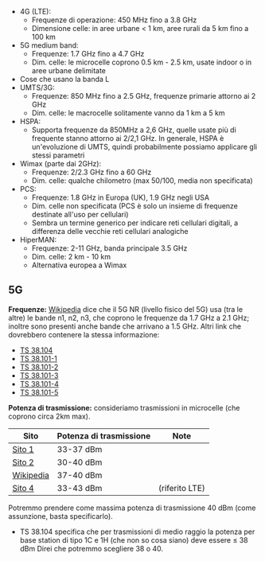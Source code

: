 - 4G (LTE):
	- Frequenze di operazione: 450 MHz fino a 3.8 GHz
	- Dimensione celle: in aree urbane < 1 km, aree rurali da 5 km fino a 100 km
- 5G medium band:
	- Frequenze: 1.7 GHz fino a 4.7 GHz
	- Dim. celle: le microcelle coprono 0.5 km - 2.5 km, usate indoor o in aree urbane delimitate
- Cose che usano la banda L
- UMTS/3G:
	- Frequenze: 850 MHz fino a 2.5 GHz, frequenze primarie attorno ai 2 GHz
	- Dim. celle: le macrocelle solitamente vanno da 1 km a 5 km
- HSPA:
	- Supporta frequenze da 850MHz a 2,6 GHz, quelle usate più di frequente stanno attorno ai 2/2,1 GHz. In generale, HSPA è un'evoluzione di UMTS, quindi probabilmente possiamo applicare gli stessi parametri
- Wimax (parte dai 2GHz):
	- Frequenze: 2/2.3 GHz fino a 60 GHz
	- Dim. celle: qualche chilometro (max 50/100, media non specificata)
- PCS:
	- Frequenze: 1.8 GHz in Europa (UK), 1.9 GHz negli USA
	- Dim. celle non specificata (PCS è solo un insieme di frequenze destinate all'uso per cellulari)
	- Sembra un termine generico per indicare reti cellulari digitali, a differenza delle vecchie reti cellulari analogiche
- HiperMAN:
	- Frequenze: 2-11 GHz, banda principale 3.5 GHz
	- Dim. celle: 2 km - 10 km
	- Alternativa europea a Wimax


## 5G

**Frequenze:** [Wikipedia](https://it.wikipedia.org/wiki/Bande_di_frequenze_5G_NR) dice che il 5G NR (livello fisico del 5G) usa (tra le altre) le bande n1, n2, n3, che coprono le frequenze da 1.7 GHz a 2.1 GHz; inoltre sono presenti anche bande che arrivano a 1.5 GHz. Altri link che dovrebbero contenere la stessa informazione:
- [TS 38.104](https://portal.3gpp.org/desktopmodules/Specifications/SpecificationDetails.aspx?specificationId=3202)
- [TS 38.101-1](https://portal.3gpp.org/desktopmodules/Specifications/SpecificationDetails.aspx?specificationId=3283)
- [TS 38.101-2](https://portal.3gpp.org/desktopmodules/Specifications/SpecificationDetails.aspx?specificationId=3284)
- [TS 38.101-3](https://portal.3gpp.org/desktopmodules/Specifications/SpecificationDetails.aspx?specificationId=3285)
- [TS 38.101-4](https://portal.3gpp.org/desktopmodules/Specifications/SpecificationDetails.aspx?specificationId=3366)
- [TS 38.101-5](https://portal.3gpp.org/desktopmodules/Specifications/SpecificationDetails.aspx?specificationId=3982)

**Potenza di trasmissione:** consideriamo trasmissioni in microcelle (che coprono circa 2km max).

| Sito                 |  Potenza di trasmissione    |       Note      |
|----------------------|-----------------------------|-----------------|
| [Sito 1](https://www.essentracomponents.com/en-us/news/industries/telecoms-data/a-guide-to-5g-small-cells-and-macrocells)             |          33-37 dBm          |                 |
| [Sito 2](https://www.ti.com/lit/wp/slyy166/slyy166.pdf?ts=1700663338553&ref_url=https%253A%252F%252Fwww.ti.com%252Fabout-ti%252Ftrade-shows-conferences%252Fembedded-world.html)             |          30-40 dBm          |                 |
| [Wikipedia](https://en.wikipedia.org/wiki/5G)          |          37-40 dBm          |                 |
| [Sito 4](https://dgtlinfra.com/small-cells-microcell-picocell-femtocell/)             |          33-43 dBm          |  (riferito LTE) |

Potremmo prendere come massima potenza di trasmissione 40 dBm (come assunzione, basta specificarlo).
- TS 38.104 specifica che per trasmissioni di medio raggio la potenza per base station di tipo 1C e 1H (che non so cosa siano) deve essere $\le$ 38 dBm
Direi che potremmo scegliere 38 o 40.
